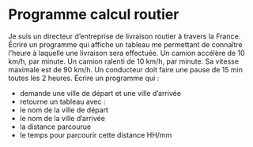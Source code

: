 # Programme calcul routier

Je suis un directeur d’entreprise de livraison routier à travers la France.
Écrire un programme qui affiche un tableau me permettant de connaître l'heure à laquelle une
livraison sera effectuée.
Un camion accélère de 10 km/h, par minute.
Un camion ralenti de 10 km/h, par minute.
Sa vitesse maximale est de 90 km/h.
Un conducteur doit faire une pause de 15 min toutes les 2 heures.
Écrire un programme qui :
- demande une ville de départ et une ville d’arrivée
- retourne un tableau avec :
- le nom de la ville de départ
- le nom de la ville d’arrivée
- la distance parcourue
- le temps pour parcourir cette distance HH/mm 
